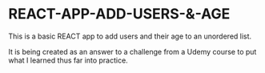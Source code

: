 # REACT-APP-ADD-USERS-&-AGE

This is a basic REACT app to add users and their age to an unordered list.

It is being created as an answer to a challenge from a Udemy course to put what I learned thus far into practice.